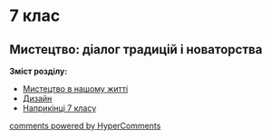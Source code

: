 <div id="hypercomments_widget" class="js-hypercomments-widget invisible"></div>

# 7 клас

## Мистецтво: діалог традицій і новаторства

<b>Зміст розділу:</b><br>

<ul class="articles">
    <li class="chapter " data-level="1" data-path="./mistectvo.html">
            <a href="./mistectvo.html">
                    <b></b>
                Мистецтво в нашому житті
            </a>
    </li>
    <li class="chapter " data-level="2" data-path="./dizayn.html">
            <a href="./dizayn.html">
                    <b></b>
                Дизайн
            </a>
    </li>
    <li class="chapter " data-level="3" data-path="./naprykyncy_7_klasu.html">
            <a href="./naprykyncy_7_klasu.html">
                    <b></b>
                Наприкінці 7 класу
            </a>
    </li>
</ul>


<div class="js-hypercomments-container">
<a href="http://hypercomments.com" class="hc-link" title="comments widget">comments powered by HyperComments</a>
</div>